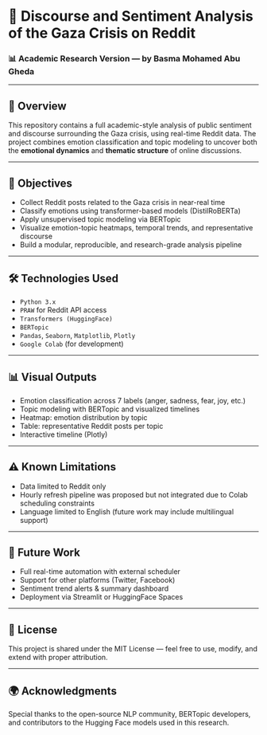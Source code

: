 # 🧠 Discourse and Sentiment Analysis of the Gaza Crisis on Reddit  
### 📊 Academic Research Version — by Basma Mohamed Abu Gheda

---

## 📘 Overview

This repository contains a full academic-style analysis of public sentiment and discourse surrounding the Gaza crisis, using real-time Reddit data. The project combines emotion classification and topic modeling to uncover both the **emotional dynamics** and **thematic structure** of online discussions.

---

## 🎯 Objectives

- Collect Reddit posts related to the Gaza crisis in near-real time  
- Classify emotions using transformer-based models (DistilRoBERTa)  
- Apply unsupervised topic modeling via BERTopic  
- Visualize emotion-topic heatmaps, temporal trends, and representative discourse  
- Build a modular, reproducible, and research-grade analysis pipeline  

---

## 🛠️ Technologies Used

- `Python 3.x`  
- `PRAW` for Reddit API access  
- `Transformers (HuggingFace)`  
- `BERTopic`  
- `Pandas`, `Seaborn`, `Matplotlib`, `Plotly`  
- `Google Colab` (for development)

---

## 📊 Visual Outputs

- Emotion classification across 7 labels (anger, sadness, fear, joy, etc.)  
- Topic modeling with BERTopic and visualized timelines  
- Heatmap: emotion distribution by topic  
- Table: representative Reddit posts per topic  
- Interactive timeline (Plotly)

---

## ⚠️ Known Limitations

- Data limited to Reddit only  
- Hourly refresh pipeline was proposed but not integrated due to Colab scheduling constraints  
- Language limited to English (future work may include multilingual support)

---

## 🔮 Future Work

- Full real-time automation with external scheduler  
- Support for other platforms (Twitter, Facebook)  
- Sentiment trend alerts & summary dashboard  
- Deployment via Streamlit or HuggingFace Spaces  

---

## 📄 License

This project is shared under the MIT License — feel free to use, modify, and extend with proper attribution.

---

## 🌍 Acknowledgments

Special thanks to the open-source NLP community, BERTopic developers, and contributors to the Hugging Face models used in this research.
